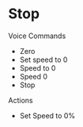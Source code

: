 # Stop

Voice Commands

* Zero
* Set speed to 0
* Speed to 0
* Speed 0
* Stop

Actions

* Set Speed to 0%